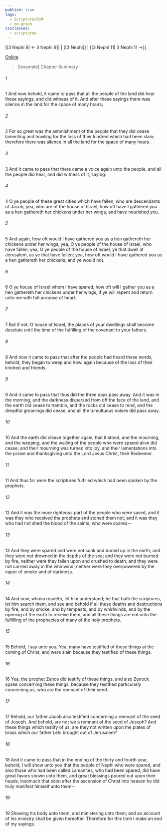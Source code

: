 ```yaml
---
publish: true
tags:
  - Scripture/BoM
  - no-graph
cssclasses:
  - scriptures
---
```

[[3 Nephi 9| ← 3 Nephi 9]] | [[3 Nephi]] | [[3 Nephi 11| 3 Nephi 11 →]]

[Online](https://churchofjesuschrist.org/study/scriptures/bofm/3-ne/10?lang=eng)

>[!example] Chapter Summary
>
###### 1
1 And now behold, it came to pass that all the people of the land did hear these sayings, and did witness of it. And after these sayings there was silence in the land for the space of many hours;
###### 2
2 For so great was the astonishment of the people that they did cease lamenting and howling for the loss of their kindred which had been slain; therefore there was silence in all the land for the space of many hours.
###### 3
3 And it came to pass that there came a voice again unto the people, and all the people did hear, and did witness of it, saying:
###### 4
4 O ye people of these great cities which have fallen, who are descendants of Jacob, yea, who are of the house of Israel, how oft have I gathered you as a hen gathereth her chickens under her wings, and have nourished you.
###### 5
5 And again, how oft would I have gathered you as a hen gathereth her chickens under her wings, yea, O ye people of the house of Israel, who have fallen; yea, O ye people of the house of Israel, ye that dwell at Jerusalem, as ye that have fallen; yea, how oft would I have gathered you as a hen gathereth her chickens, and ye would not.
###### 6
6 O ye house of Israel whom I have spared, how oft will I gather you as a hen gathereth her chickens under her wings, if ye will repent and return unto me with full purpose of heart.
###### 7
7 But if not, O house of Israel, the places of your dwellings shall become desolate until the time of the fulfilling of the covenant to your fathers.
###### 8
8 And now it came to pass that after the people had heard these words, behold, they began to weep and howl again because of the loss of their kindred and friends.
###### 9
9 And it came to pass that thus did the three days pass away. And it was in the morning, and the darkness dispersed from off the face of the land, and the earth did cease to tremble, and the rocks did cease to rend, and the dreadful groanings did cease, and all the tumultuous noises did pass away.
###### 10
10 And the earth did cleave together again, that it stood; and the mourning, and the weeping, and the wailing of the people who were spared alive did cease; and their mourning was turned into joy, and their lamentations into the praise and thanksgiving unto the Lord Jesus Christ, their Redeemer.
###### 11
11 And thus far were the scriptures fulfilled which had been spoken by the prophets.
###### 12
12 And it was the more righteous part of the people who were saved, and it was they who received the prophets and stoned them not; and it was they who had not shed the blood of the saints, who were spared--
###### 13
13 And they were spared and were not sunk and buried up in the earth; and they were not drowned in the depths of the sea; and they were not burned by fire, neither were they fallen upon and crushed to death; and they were not carried away in the whirlwind; neither were they overpowered by the vapor of smoke and of darkness.
###### 14
14 And now, whoso readeth, let him understand; he that hath the scriptures, let him search them, and see and behold if all these deaths and destructions by fire, and by smoke, and by tempests, and by whirlwinds, and by the opening of the earth to receive them, and all these things are not unto the fulfilling of the prophecies of many of the holy prophets.
###### 15
15 Behold, I say unto you, Yea, many have testified of these things at the coming of Christ, and were slain because they testified of these things.
###### 16
16 Yea, the prophet Zenos did testify of these things, and also Zenock spake concerning these things, because they testified particularly concerning us, who are the remnant of their seed.
###### 17
17 Behold, our father Jacob also testified concerning a remnant of the seed of Joseph. And behold, are not we a remnant of the seed of Joseph? And these things which testify of us, are they not written upon the plates of brass which our father Lehi brought out of Jerusalem?
###### 18
18 And it came to pass that in the ending of the thirty and fourth year, behold, I will show unto you that the people of Nephi who were spared, and also those who had been called Lamanites, who had been spared, did have great favors shown unto them, and great blessings poured out upon their heads, insomuch that soon after the ascension of Christ into heaven he did truly manifest himself unto them--
###### 19
19 Showing his body unto them, and ministering unto them; and an account of his ministry shall be given hereafter. Therefore for this time I make an end of my sayings.



